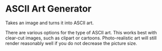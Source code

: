 # ASCII Art Generator
Takes an image and turns it into ASCII art.

There are various options for the type of ASCII art. This works best with clear-cut images, such as clipart or cartoons. Photo-realistic art will still render reasonably well if you do not decrease the picture size.
